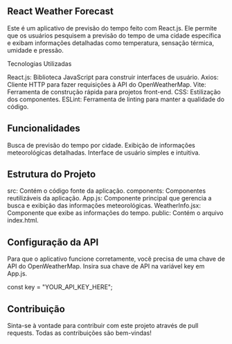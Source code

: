 ## React Weather Forecast

Este é um aplicativo de previsão do tempo feito com React.js. Ele permite que os usuários pesquisem a previsão do tempo de uma cidade específica e exibam informações detalhadas como temperatura, sensação térmica, umidade e pressão.

Tecnologias Utilizadas

React.js: Biblioteca JavaScript para construir interfaces de usuário.
Axios: Cliente HTTP para fazer requisições à API do OpenWeatherMap.
Vite: Ferramenta de construção rápida para projetos front-end.
CSS: Estilização dos componentes.
ESLint: Ferramenta de linting para manter a qualidade do código.

## Funcionalidades

Busca de previsão do tempo por cidade.
Exibição de informações meteorológicas detalhadas.
Interface de usuário simples e intuitiva.

## Estrutura do Projeto

src: Contém o código fonte da aplicação.
components: Componentes reutilizáveis da aplicação.
App.js: Componente principal que gerencia a busca e exibição das informações meteorológicas.
WeatherInfo.jsx: Componente que exibe as informações do tempo.
public: Contém o arquivo index.html.

## Configuração da API

Para que o aplicativo funcione corretamente, você precisa de uma chave de API do OpenWeatherMap. Insira sua chave de API na variável key em App.js.

const key = "YOUR_API_KEY_HERE";

## Contribuição

Sinta-se à vontade para contribuir com este projeto através de pull requests. Todas as contribuições são bem-vindas!
